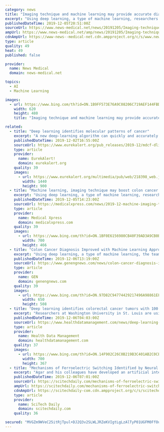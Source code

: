 ```yaml
---
category: news
title: "Imaging technique and machine learning may provide accurate diagnosis of colorectal cancer"
excerpt: "Using deep learning, a type of machine learning, researchers used the technique on more than 26,000 individual frames of imaging data from colorectal tissue samples to determine the method's accuracy. Compared with pathology reports, they were able to identify tumors with 100% accuracy in this pilot study. This is the first report using this ..."
publishedDateTime: 2019-12-05T20:51:00Z
sourceUrl: https://www.news-medical.net/news/20191205/Imaging-technique-and-machine-learning-may-provide-accurate-diagnosis-of-colorectal-cancer.aspx
ampUrl: https://www.news-medical.net/amp/news/20191205/Imaging-technique-and-machine-learning-may-provide-accurate-diagnosis-of-colorectal-cancer.aspx
cdnAmpUrl: https://www-news--medical-net.cdn.ampproject.org/c/s/www.news-medical.net/amp/news/20191205/Imaging-technique-and-machine-learning-may-provide-accurate-diagnosis-of-colorectal-cancer.aspx
type: article
quality: 49
heat: 49
published: false

provider:
  name: News Medical
  domain: news-medical.net

topics:
  - AI
  - Machine Learning

images:
  - url: https://www.bing.com/th?id=ON.1B9FF573E76A9C08206C719AEF144FBD
    width: 620
    height: 480
    title: "Imaging technique and machine learning may provide accurate diagnosis of colorectal cancer"

related:
  - title: "Deep learning identifies molecular patterns of cancer"
    excerpt: "A new deep-learning algorithm can quickly and accurately analyze several types of genomic data from colorectal tumors for more accurate classification, which could help improve diagnosis and related treatment options, according to new research published in ..."
    publishedDateTime: 2019-12-02T16:55:00Z
    sourceUrl: https://www.eurekalert.org/pub_releases/2019-12/mdcf-dli120219.php
    type: article
    provider:
      name: EurekAlert!
      domain: eurekalert.org
    quality: 39
    images:
      - url: https://www.eurekalert.org/multimedia/pub/web/218398_web.jpg
        width: 1440
        height: 900
  - title: "Machine learning, imaging technique may boost colon cancer diagnosis"
    excerpt: "Using deep learning, a type of machine learning, researchers used the technique on more than 26,000 individual frames of imaging data from colorectal tissue samples to determine the method's accuracy. Compared with pathology reports, they were able to identify tumors with 100 percent accuracy in this pilot study. This is the first report using ..."
    publishedDateTime: 2019-12-05T14:23:00Z
    sourceUrl: https://medicalxpress.com/news/2019-12-machine-imaging-technique-boost-colon.html
    type: article
    provider:
      name: Medical Xpress
      domain: medicalxpress.com
    quality: 39
    images:
      - url: https://www.bing.com/th?id=ON.1BF0E6156980CB40F39AD3A9CB0B806D
        width: 700
        height: 466
  - title: "Colon Cancer Diagnosis Improved with Machine Learning Approach"
    excerpt: "Using deep learning, a type of machine learning, the team used the technique on more than 26,000 individual frames of imaging data from colorectal tissue samples to determine the method’s accuracy. Compared with pathology reports, they were able to identify tumors with 100% accuracy in this pilot study. This is the first report (“Real-time ..."
    publishedDateTime: 2019-12-06T13:19:00Z
    sourceUrl: https://www.genengnews.com/news/colon-cancer-diagnosis-improved-with-machine-learning-approach/
    type: article
    provider:
      name: GEN
      domain: genengnews.com
    quality: 39
    images:
      - url: https://www.bing.com/th?id=ON.97D82C94774429217496A98861EFE52D
        width: 650
        height: 508
  - title: "Deep learning identifies colorectal cancer tumors with 100 percent accuracy"
    excerpt: "Researchers at Washington University in St. Louis are using an emerging medical imaging technique with deep learning to diagnose colorectal cancer in real time. In a pilot study, investigators developed a deep learning-based pattern recognition optical coherence tomography (OCT) system that automates image processing and identified tumors with ..."
    publishedDateTime: 2019-12-06T04:03:00Z
    sourceUrl: https://www.healthdatamanagement.com/news/deep-learning-identifies-colorectal-cancer-tumors-with-100-percent-accuracy
    type: article
    provider:
      name: Health Data Management
      domain: healthdatamanagement.com
    quality: 37
    images:
      - url: https://www.bing.com/th?id=ON.14F902C26C0B219B3C401AB2C0CE2F4D
        width: 700
        height: 367
  - title: "Mechanisms of Ferroelectric Switching Identified by Neural Network Technique"
    excerpt: "Agar and his colleagues have developed an artificial intelligence (AI) technique that uses deep neural networks to learn from the massive amounts of data generated by their experiments and extract useful information. Applying this method he and his team ..."
    publishedDateTime: 2019-12-06T07:01:00Z
    sourceUrl: https://scitechdaily.com/mechanisms-of-ferroelectric-switching-identified-by-neural-network-technique/
    ampUrl: https://scitechdaily.com/mechanisms-of-ferroelectric-switching-identified-by-neural-network-technique/amp/
    cdnAmpUrl: https://scitechdaily-com.cdn.ampproject.org/c/s/scitechdaily.com/mechanisms-of-ferroelectric-switching-identified-by-neural-network-technique/amp/
    type: article
    provider:
      name: SciTech Daily
      domain: scitechdaily.com
    quality: 36

secured: "MVGZm9WVeC25itRjTpul+DJ2Q3v2SLWLJRZeKVIgtLgLzAlTyP01UGFM0FfOugLCwFGkWdO+MTp3mRSMNKl3OphsDaWMc0DsokdEYSWbx5EwNSVTOLWNBOkRivpxxOUabEvn7uSPnsE20HZCijc2cWyVhDg+eXRY1Gs0Y8E6WjUMFRpXQvHBWD2IUTo7Twd0DHHKsdJgTqqzSNIUeXabLTD+Y5CSi+AwxU3lczKcgHeSHmvJNQtLvxWfo09kzLbLKHPG9TVZHkDgpPP8VphffQ==;NSy1VZ5hoddVbrVvcgzO8Q=="
---
```


